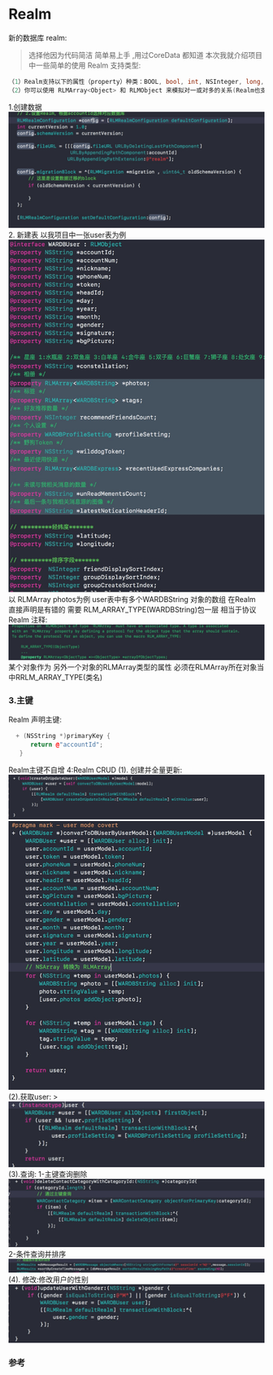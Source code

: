 # Realm
新的数据库 realm:
>选择他因为代码简洁 简单易上手 ,用过CoreData 都知道 本次我就介绍项目中一些简单的使用
Realm 支持类型:
  ``` c++
（1）Realm支持以下的属性（property）种类：BOOL, bool, int, NSInteger, long, float, double, CGFloat, NSString, NSDate 和 NSData。
（2）你可以使用 RLMArray<Object> 和 RLMObject 来模拟对一或对多的关系(Realm也支持RLMObject继承)
 ```
1.创建数据
 ![image](https://github.com/qinkai2060/Realm/blob/master/creat.jpg?raw=true)
2. 新建表
 以我项目中一张user表为例
 ![image](https://github.com/qinkai2060/Realm/blob/master/user.jpg?raw=true)
 以 RLMArray<WARDBString> photos为例 user表中有多个WARDBString 对象的数组 在Realm 直接声明是有错的 需要 RLM_ARRAY_TYPE(WARDBString)包一层
 相当于协议
 Realm 注释:
    ![image](https://github.com/qinkai2060/Realm/blob/master/RLMArray.jpg?raw=true)
  某个对象作为 另外一个对象的RLMArray类型的属性 必须在RLMArray所在对象当中RRLM_ARRAY_TYPE(类名)
### 3.主键
  Realm 声明主键:
   ``` c++
     + (NSString *)primaryKey {
         return @"accountId";
      }
   ```

  Realm主键不自增
4:Realm CRUD
  (1). 创建并全量更新:
      ![image](https://github.com/qinkai2060/Realm/blob/master/全量更新与创建.jpg?raw=true)
      ![image](https://github.com/qinkai2060/Realm/blob/master/exmpl.jpg?raw=true)
 (2).获取user:
      > ![image](https://github.com/qinkai2060/Realm/blob/master/get.jpg?raw=true)
  (3).查询:
       1-主键查询删除
          ![image](https://github.com/qinkai2060/Realm/blob/master/查询并删除.jpg?raw=true)  
       2-条件查询并排序
          ![image](https://github.com/qinkai2060/Realm/blob/master/查询并排序.jpg?raw=true)
 (4). 修改:修改用户的性别
          ![image](https://github.com/qinkai2060/Realm/blob/master/修改.jpg?raw=true)
          
 ### 参考
  [](http://www.cocoachina.com/ios/20161103/17935.html)
  [](https://www.cnblogs.com/h-tao/p/7130416.html)
      
    
  
